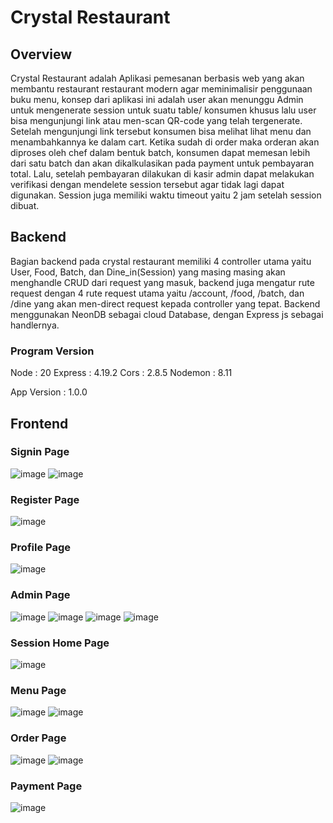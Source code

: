 # Crystal Restaurant

## Overview

Crystal Restaurant adalah Aplikasi pemesanan berbasis web yang akan membantu restaurant restaurant modern agar meminimalisir penggunaan buku menu, konsep dari aplikasi ini adalah user akan menunggu Admin untuk mengenerate session untuk suatu table/ konsumen khusus lalu user bisa mengunjungi link atau men-scan QR-code yang telah tergenerate. Setelah mengunjungi link tersebut konsumen bisa melihat lihat menu dan menambahkannya ke dalam cart. Ketika sudah di order maka orderan akan diproses oleh chef dalam bentuk batch, konsumen dapat memesan lebih dari satu batch dan akan dikalkulasikan pada payment untuk pembayaran total. Lalu, setelah pembayaran dilakukan di kasir admin dapat melakukan verifikasi dengan mendelete session tersebut agar tidak lagi dapat digunakan. Session juga memiliki waktu timeout yaitu 2 jam setelah session dibuat.

## Backend

Bagian backend pada crystal restaurant memiliki 4 controller utama yaitu User, Food, Batch, dan Dine_in(Session) yang masing masing akan menghandle CRUD dari request yang masuk, backend juga mengatur rute request dengan 4 rute request utama yaitu /account, /food, /batch, dan /dine yang akan men-direct request kepada controller yang tepat.
Backend menggunakan NeonDB sebagai cloud Database, dengan Express js sebagai handlernya.

### Program Version
Node : 20
Express : 4.19.2
Cors : 2.8.5
Nodemon : 8.11

App Version : 1.0.0

## Frontend

### Signin Page

![image](https://github.com/SistemBasisData2024/Crystal-Restaurant/assets/60654087/42076db9-df5b-4638-a4d9-23d3975969ac)
![image](https://github.com/SistemBasisData2024/Crystal-Restaurant/assets/60654087/646e24d1-5796-4165-9573-d809d6b8a579)

### Register Page

![image](https://github.com/SistemBasisData2024/Crystal-Restaurant/assets/60654087/287cede3-6abd-4481-8512-cda6bf7f69e5)

### Profile Page

![image](https://github.com/SistemBasisData2024/Crystal-Restaurant/assets/60654087/b9f8fbb9-61c4-441f-81c9-3fb1845684aa)

### Admin Page

![image](https://github.com/SistemBasisData2024/Crystal-Restaurant/assets/60654087/89b16f9b-3a6e-456d-8ab6-9eba2a3b4d91)
![image](https://github.com/SistemBasisData2024/Crystal-Restaurant/assets/60654087/a9dba8e9-a9ad-4079-8cd2-12ae1c42db5b)
![image](https://github.com/SistemBasisData2024/Crystal-Restaurant/assets/60654087/cf456063-2be4-4236-bef3-2253460df2c1)
![image](https://github.com/SistemBasisData2024/Crystal-Restaurant/assets/60654087/70ebe25a-cac4-4470-a632-cef700805832)

### Session Home Page

![image](https://github.com/SistemBasisData2024/Crystal-Restaurant/assets/60654087/75779a50-db43-4231-9d54-eade6b857a04)

### Menu Page

![image](https://github.com/SistemBasisData2024/Crystal-Restaurant/assets/60654087/1e46f4fb-343b-432f-ad5d-05ef53c48f34)
![image](https://github.com/SistemBasisData2024/Crystal-Restaurant/assets/60654087/65adf445-d6ca-4780-a06c-24fc2c4f3b40)

### Order Page

![image](https://github.com/SistemBasisData2024/Crystal-Restaurant/assets/60654087/a65a2763-20f4-4bfa-b5db-80cf44e6feb1)
![image](https://github.com/SistemBasisData2024/Crystal-Restaurant/assets/60654087/bf43aba8-e635-45b3-9b1a-66c59d713334)

### Payment Page

![image](https://github.com/SistemBasisData2024/Crystal-Restaurant/assets/60654087/b153cf2b-4010-4d2c-aff8-462ea85c8168)
